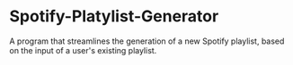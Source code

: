 # Spotify-Platylist-Generator
A program that streamlines the generation of a new Spotify playlist, based on the input of a user's existing playlist.
